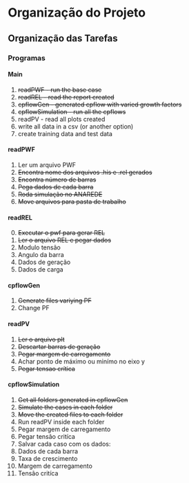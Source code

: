 # Organização do Projeto
## Organização das Tarefas

### Programas
#### Main
1. ~~readPWF - run the base case~~
2. ~~readREL - read the report created~~
3. ~~cpflowGen - generated cpflow with varied growth factors~~
4. ~~cpflowSimulation - run all the cpflows~~
5. readPV - read all plots created
6. write all data in a csv (or another option)
7. create training data and test data

#### readPWF
1. Ler um arquivo PWF
  1. ~~Encontra nome dos arquivos .his e .rel gerados~~
  2. ~~Encontra número de barras~~
  3. ~~Pega dados de cada barra~~
  3. ~~Roda simulação no ANAREDE~~
  2. ~~Move arquivos para pasta de trabalho~~

#### readREL
0. ~~Executar o pwf para gerar REL~~
1. ~~Ler o arquivo REL e pegar dados~~
  1. Modulo tensão
  2. Angulo da barra
  3. Dados de geração
  4. Dados de carga

#### cpflowGen
1. ~~Generate files variying PF~~
  1. Change PF

#### readPV
1. ~~Ler o arquivo plt~~
2. ~~Descartar barras de geração~~
3. ~~Pegar margem de carregamento~~
  1. Achar ponto de máximo ou minímo no eixo y
4. ~~Pegar tensao crítica~~

#### cpflowSimulation
1. ~~Get all folders generated in cpflowGen~~
2. ~~Simulate the cases in each folder~~
3. ~~Move the created files to each folder~~
4. Run readPV inside each folder
  1. Pegar margem de carregamento
  2. Pegar tensão critíca
5. Salvar cada caso com os dados:
  1. Dados de cada barra
  2. Taxa de crescimento
  3. Margem de carregamento
  4. Tensão critíca
